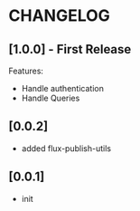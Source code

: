 # CHANGELOG

## [1.0.0] - First Release
Features:
* Handle authentication
* Handle Queries

## [0.0.2]
* added flux-publish-utils

## [0.0.1]
* init